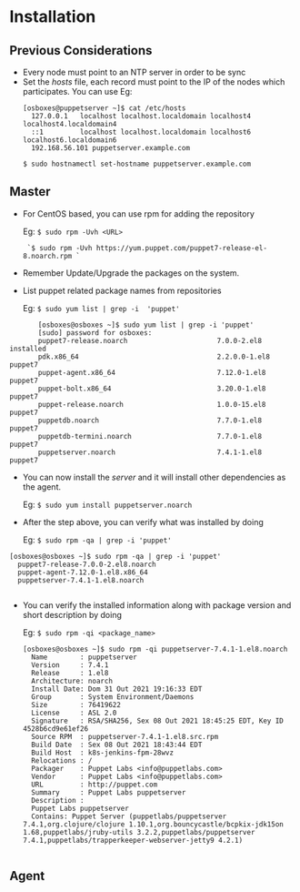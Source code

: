 # Installation

## Previous Considerations
- Every node must point to an NTP server in order to be sync
- Set the _hosts_ file, each record must point to the IP of the nodes
  which participates. You can use Eg:
  ```
  [osboxes@puppetserver ~]$ cat /etc/hosts
    127.0.0.1   localhost localhost.localdomain localhost4 localhost4.localdomain4
    ::1         localhost localhost.localdomain localhost6 localhost6.localdomain6
    192.168.56.101 puppetserver.example.com

  ```
  `$ sudo hostnamectl set-hostname puppetserver.example.com` 

## Master
- For CentOS based, you can use rpm for adding the repository

  Eg: `$ sudo rpm -Uvh <URL>`

       `$ sudo rpm -Uvh https://yum.puppet.com/puppet7-release-el-8.noarch.rpm `

- Remember Update/Upgrade the packages on the system.

- List puppet related package names from repositories

  Eg: `$ sudo yum list | grep -i  'puppet' `

 ```
        [osboxes@osboxes ~]$ sudo yum list | grep -i 'puppet'
        [sudo] password for osboxes: 
        puppet7-release.noarch                      7.0.0-2.el8                installed
        pdk.x86_64                                  2.2.0.0-1.el8              puppet7  
        puppet-agent.x86_64                         7.12.0-1.el8               puppet7  
        puppet-bolt.x86_64                          3.20.0-1.el8               puppet7  
        puppet-release.noarch                       1.0.0-15.el8               puppet7  
        puppetdb.noarch                             7.7.0-1.el8                puppet7  
        puppetdb-termini.noarch                     7.7.0-1.el8                puppet7  
        puppetserver.noarch                         7.4.1-1.el8                puppet7  
```
- You can now install the _server_ and it will install other dependencies as the agent.

  Eg: `$ sudo yum install puppetserver.noarch `

- After the step above, you can verify what was installed by doing
  
  Eg: `$ sudo rpm -qa | grep -i 'puppet' `

```
[osboxes@osboxes ~]$ sudo rpm -qa | grep -i 'puppet'
  puppet7-release-7.0.0-2.el8.noarch
  puppet-agent-7.12.0-1.el8.x86_64
  puppetserver-7.4.1-1.el8.noarch


```

- You can verify the installed information along with package version and short description by doing
  
  Eg: `$ sudo rpm -qi <package_name>`

  ```
  [osboxes@osboxes ~]$ sudo rpm -qi puppetserver-7.4.1-1.el8.noarch 
    Name        : puppetserver
    Version     : 7.4.1
    Release     : 1.el8
    Architecture: noarch
    Install Date: Dom 31 Out 2021 19:16:33 EDT
    Group       : System Environment/Daemons
    Size        : 76419622
    License     : ASL 2.0
    Signature   : RSA/SHA256, Sex 08 Out 2021 18:45:25 EDT, Key ID 4528b6cd9e61ef26
    Source RPM  : puppetserver-7.4.1-1.el8.src.rpm
    Build Date  : Sex 08 Out 2021 18:43:44 EDT
    Build Host  : k8s-jenkins-fpm-28wvz
    Relocations : / 
    Packager    : Puppet Labs <info@puppetlabs.com>
    Vendor      : Puppet Labs <info@puppetlabs.com>
    URL         : http://puppet.com
    Summary     : Puppet Labs puppetserver
    Description :
    Puppet Labs puppetserver
    Contains: Puppet Server (puppetlabs/puppetserver 7.4.1,org.clojure/clojure 1.10.1,org.bouncycastle/bcpkix-jdk15on 1.68,puppetlabs/jruby-utils 3.2.2,puppetlabs/puppetserver 7.4.1,puppetlabs/trapperkeeper-webserver-jetty9 4.2.1)


## Agent